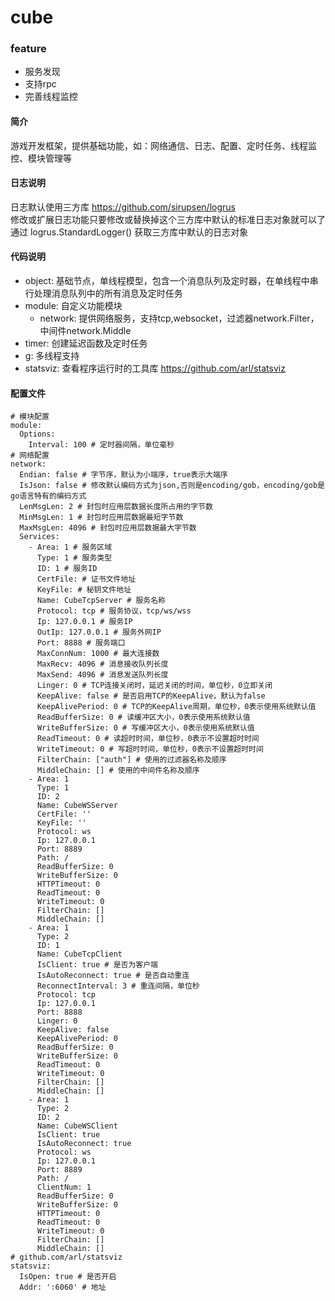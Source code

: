 # cube

### feature
* 服务发现
* 支持rpc
* 完善线程监控

#### 简介
游戏开发框架，提供基础功能，如：网络通信、日志、配置、定时任务、线程监控、模块管理等

#### 日志说明  
日志默认使用三方库 https://github.com/sirupsen/logrus  
修改或扩展日志功能只要修改或替换掉这个三方库中默认的标准日志对象就可以了  
通过 logrus.StandardLogger() 获取三方库中默认的日志对象

#### 代码说明  
* object: 基础节点，单线程模型，包含一个消息队列及定时器，在单线程中串行处理消息队列中的所有消息及定时任务
* module: 自定义功能模块  
    * network: 提供网络服务，支持tcp,websocket，过滤器network.Filter，中间件network.Middle  
* timer: 创建延迟函数及定时任务  
* g: 多线程支持
* statsviz: 查看程序运行时的工具库 https://github.com/arl/statsviz

#### 配置文件
``` 
# 模块配置
module:
  Options:
    Interval: 100 # 定时器间隔，单位毫秒
# 网络配置
network:
  Endian: false # 字节序，默认为小端序，true表示大端序
  IsJson: false # 修改默认编码方式为json,否则是encoding/gob，encoding/gob是go语言特有的编码方式
  LenMsgLen: 2 # 封包时应用层数据长度所占用的字节数
  MinMsgLen: 1 # 封包时应用层数据最短字节数
  MaxMsgLen: 4096 # 封包时应用层数据最大字节数
  Services:
    - Area: 1 # 服务区域
      Type: 1 # 服务类型
      ID: 1 # 服务ID
      CertFile: # 证书文件地址
      KeyFile: # 秘钥文件地址
      Name: CubeTcpServer # 服务名称
      Protocol: tcp # 服务协议，tcp/ws/wss
      Ip: 127.0.0.1 # 服务IP
      OutIp: 127.0.0.1 # 服务外网IP
      Port: 8888 # 服务端口
      MaxConnNum: 1000 # 最大连接数
      MaxRecv: 4096 # 消息接收队列长度
      MaxSend: 4096 # 消息发送队列长度
      Linger: 0 # TCP连接关闭时，延迟关闭的时间，单位秒，0立即关闭
      KeepAlive: false # 是否启用TCP的KeepAlive，默认为false
      KeepAlivePeriod: 0 # TCP的KeepAlive周期，单位秒，0表示使用系统默认值
      ReadBufferSize: 0 # 读缓冲区大小，0表示使用系统默认值
      WriteBufferSize: 0 # 写缓冲区大小，0表示使用系统默认值
      ReadTimeout: 0 # 读超时时间，单位秒，0表示不设置超时时间
      WriteTimeout: 0 # 写超时时间，单位秒，0表示不设置超时时间
      FilterChain: ["auth"] # 使用的过滤器名称及顺序
      MiddleChain: [] # 使用的中间件名称及顺序
    - Area: 1
      Type: 1
      ID: 2
      Name: CubeWSServer
      CertFile: ''
      KeyFile: ''
      Protocol: ws
      Ip: 127.0.0.1
      Port: 8889
      Path: /
      ReadBufferSize: 0
      WriteBufferSize: 0
      HTTPTimeout: 0
      ReadTimeout: 0
      WriteTimeout: 0
      FilterChain: []
      MiddleChain: []
    - Area: 1
      Type: 2
      ID: 1
      Name: CubeTcpClient
      IsClient: true # 是否为客户端
      IsAutoReconnect: true # 是否自动重连
      ReconnectInterval: 3 # 重连间隔，单位秒
      Protocol: tcp
      Ip: 127.0.0.1
      Port: 8888
      Linger: 0
      KeepAlive: false
      KeepAlivePeriod: 0
      ReadBufferSize: 0
      WriteBufferSize: 0
      ReadTimeout: 0
      WriteTimeout: 0
      FilterChain: []
      MiddleChain: []
    - Area: 1
      Type: 2
      ID: 2
      Name: CubeWSClient
      IsClient: true
      IsAutoReconnect: true
      Protocol: ws
      Ip: 127.0.0.1
      Port: 8889
      Path: /
      ClientNum: 1
      ReadBufferSize: 0
      WriteBufferSize: 0
      HTTPTimeout: 0
      ReadTimeout: 0
      WriteTimeout: 0
      FilterChain: []
      MiddleChain: []
# github.com/arl/statsviz
statsviz:
  IsOpen: true # 是否开启
  Addr: ':6060' # 地址
```